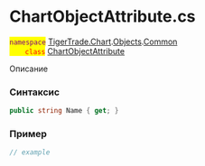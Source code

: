 
# ChartObjectAttribute.cs
<mark style="color:purple;">`namespace`</mark> [TigerTrade.Chart](../../../../../TigerTrade.Chart.md).[Objects](../../../../../TigerTrade.Chart/Objects.md).[Common](../../../../../TigerTrade.Chart/Objects/Common.md)  
<mark style="color:red;">&nbsp;&nbsp;&nbsp;&nbsp;&nbsp;&nbsp;&nbsp;`class`</mark> [ChartObjectAttribute](../../ChartObjectAttribute.cs.md)

Описание

### Синтаксис
```csharp
public string Name { get; }
```
### Пример  
```csharp
// example
```
